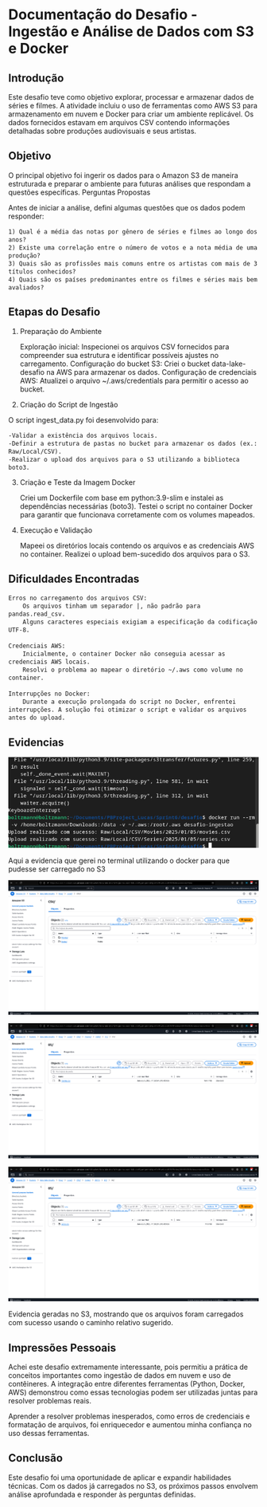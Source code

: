 # Documentação do Desafio - Ingestão e Análise de Dados com S3 e Docker

## Introdução

Este desafio teve como objetivo explorar, processar e armazenar dados de séries e filmes. A atividade incluiu o uso de ferramentas como AWS S3 para armazenamento em nuvem e Docker para criar um ambiente replicável. Os dados fornecidos estavam em arquivos CSV contendo informações detalhadas sobre produções audiovisuais e seus artistas.

## Objetivo

O principal objetivo foi ingerir os dados para o Amazon S3 de maneira estruturada e preparar o ambiente para futuras análises que respondam a questões específicas.
Perguntas Propostas

Antes de iniciar a análise, defini algumas questões que os dados podem responder:

    1) Qual é a média das notas por gênero de séries e filmes ao longo dos anos?
    2) Existe uma correlação entre o número de votos e a nota média de uma produção?
    3) Quais são as profissões mais comuns entre os artistas com mais de 3 títulos conhecidos?
    4) Quais são os países predominantes entre os filmes e séries mais bem avaliados?


## Etapas do Desafio

1. Preparação do Ambiente

    Exploração inicial: Inspecionei os arquivos CSV fornecidos para compreender sua estrutura e identificar possíveis ajustes no carregamento.
    Configuração do bucket S3: Criei o bucket data-lake-desafio na AWS para armazenar os dados.
    Configuração de credenciais AWS: Atualizei o arquivo ~/.aws/credentials para permitir o acesso ao bucket.

2. Criação do Script de Ingestão

O script ingest_data.py foi desenvolvido para:

    -Validar a existência dos arquivos locais.
    -Definir a estrutura de pastas no bucket para armazenar os dados (ex.: Raw/Local/CSV).
    -Realizar o upload dos arquivos para o S3 utilizando a biblioteca boto3.

3. Criação e Teste da Imagem Docker

    Criei um Dockerfile com base em python:3.9-slim e instalei as dependências necessárias (boto3).
    Testei o script no container Docker para garantir que funcionava corretamente com os volumes mapeados.

4. Execução e Validação

    Mapeei os diretórios locais contendo os arquivos e as credenciais AWS no container.
    Realizei o upload bem-sucedido dos arquivos para o S3.


## Dificuldades Encontradas

    Erros no carregamento dos arquivos CSV:
        Os arquivos tinham um separador |, não padrão para pandas.read_csv.
        Alguns caracteres especiais exigiam a especificação da codificação UTF-8.

    Credenciais AWS:
        Inicialmente, o container Docker não conseguia acessar as credenciais AWS locais.
        Resolvi o problema ao mapear o diretório ~/.aws como volume no container.

    Interrupções no Docker:
        Durante a execução prolongada do script no Docker, enfrentei interrupções. A solução foi otimizar o script e validar os arquivos antes do upload.


## Evidencias

![Codigo](../evidencias/execucao_terminal_s3.png)

Aqui a evidencia que gerei no terminal utilizando o docker para que pudesse ser carregado no S3

![Codigo python](../evidencias/pasta_s3_csv.png)

![Codigo python](../evidencias/evidencia_movies.png)

![Codigo python](../evidencias/evidencia_series.png)

Evidencia geradas no S3, mostrando que os arquivos foram carregados com sucesso usando o caminho relativo sugerido.


## Impressões Pessoais

Achei este desafio extremamente interessante, pois permitiu a prática de conceitos importantes como ingestão de dados em nuvem e uso de contêineres. A integração entre diferentes ferramentas (Python, Docker, AWS) demonstrou como essas tecnologias podem ser utilizadas juntas para resolver problemas reais.

Aprender a resolver problemas inesperados, como erros de credenciais e formatação de arquivos, foi enriquecedor e aumentou minha confiança no uso dessas ferramentas.

## Conclusão

Este desafio foi uma oportunidade de aplicar e expandir habilidades técnicas. Com os dados já carregados no S3, os próximos passos envolvem análise aprofundada e responder às perguntas definidas. 